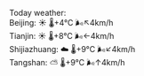 Today weather:  
Beijing: ☀️   🌡️+4°C 🌬️↖4km/h  
Tianjin: ☀️   🌡️+8°C 🌬️←4km/h  
Shijiazhuang: ☁️   🌡️+9°C 🌬️↙4km/h  
Tangshan: ⛅️  🌡️+9°C 🌬️↑4km/h  
